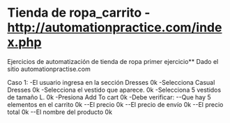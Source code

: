 # Tienda de ropa_carrito - http://automationpractice.com/index.php
Ejercicios de automatización de tienda de ropa 
primer ejercicio**
Dado el sitio automationpractise.com

Caso 1:
-El usuario ingresa en la sección Dresses 0k
-Selecciona Casual Dresses                0k
-Selecciona el vestido que aparece.       0k
-Selecciona 5 vestidos de tamaño L.       0k
-Presiona Add To cart                     0k
-Debe verificar:
 --Que hay 5 elementos en el carrito      0k
--El precio                               0k
--El precio de envío                      0k
--El precio total                         0k
--El nombre del producto                  0k
